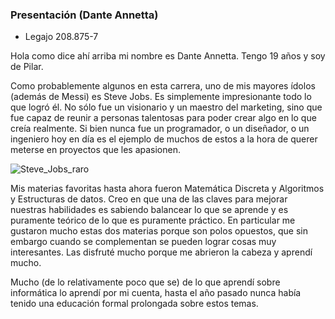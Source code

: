 ### Presentación (Dante Annetta)

- Legajo 208.875-7

Hola como dice ahí arriba mi nombre es Dante Annetta. Tengo 19 años y soy de Pilar.

Como probablemente algunos en esta carrera, uno de mis mayores ídolos (además de Messi) es Steve Jobs. Es simplemente impresionante todo lo que logró él.
No sólo fue un visionario y un maestro del marketing, sino que fue capaz de reunir a personas talentosas para poder crear algo en lo que creía realmente.
Si bien nunca fue un programador, o un diseñador, o un ingeniero hoy en día es el ejemplo de muchos de estos a la hora de querer meterse en proyectos que les apasionen.


   ![Steve_Jobs_raro](https://i.gifer.com/origin/15/15facea8372d4617cf0b6f94553e9df7_w200.gif)

Mis materias favoritas hasta ahora fueron Matemática Discreta y Algoritmos y Estructuras de datos. Creo en que una de las claves para mejorar nuestras habilidades es sabiendo balancear lo que se aprende y es puramente teórico de lo que es puramente práctico.
En particular me gustaron mucho estas dos materias porque son polos opuestos, que sin embargo cuando se complementan se pueden lograr cosas muy interesantes. Las disfruté mucho porque me abrieron la cabeza y aprendí mucho.

Mucho (de lo relativamente poco que se) de lo que aprendí sobre informática lo aprendí por mi cuenta, hasta el año pasado nunca había tenido una educación formal prolongada sobre estos temas.

